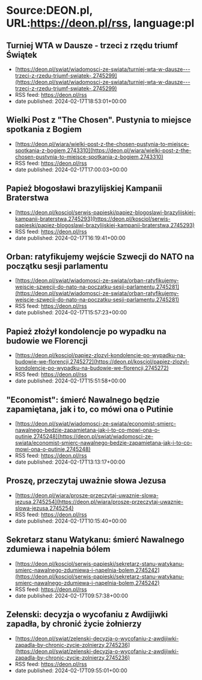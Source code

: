 # Source:DEON.pl, URL:https://deon.pl/rss, language:pl

## Turniej WTA w Dausze - trzeci z rzędu triumf Świątek
 - [https://deon.pl/swiat/wiadomosci-ze-swiata/turniej-wta-w-dausze---trzeci-z-rzedu-triumf-swiatek-,2745299](https://deon.pl/swiat/wiadomosci-ze-swiata/turniej-wta-w-dausze---trzeci-z-rzedu-triumf-swiatek-,2745299)
 - RSS feed: https://deon.pl/rss
 - date published: 2024-02-17T18:53:01+00:00



## Wielki Post z "The Chosen". Pustynia to miejsce spotkania z Bogiem
 - [https://deon.pl/wiara/wielki-post-z-the-chosen-pustynia-to-miejsce-spotkania-z-bogiem,2743310](https://deon.pl/wiara/wielki-post-z-the-chosen-pustynia-to-miejsce-spotkania-z-bogiem,2743310)
 - RSS feed: https://deon.pl/rss
 - date published: 2024-02-17T17:00:03+00:00



## Papież błogosławi brazylijskiej Kampanii Braterstwa
 - [https://deon.pl/kosciol/serwis-papieski/papiez-blogoslawi-brazylijskiej-kampanii-braterstwa,2745293](https://deon.pl/kosciol/serwis-papieski/papiez-blogoslawi-brazylijskiej-kampanii-braterstwa,2745293)
 - RSS feed: https://deon.pl/rss
 - date published: 2024-02-17T16:19:41+00:00



## Orban: ratyfikujemy wejście Szwecji do NATO na początku sesji parlamentu
 - [https://deon.pl/swiat/wiadomosci-ze-swiata/orban-ratyfikujemy-wejscie-szwecji-do-nato-na-poczatku-sesji-parlamentu,2745281](https://deon.pl/swiat/wiadomosci-ze-swiata/orban-ratyfikujemy-wejscie-szwecji-do-nato-na-poczatku-sesji-parlamentu,2745281)
 - RSS feed: https://deon.pl/rss
 - date published: 2024-02-17T15:57:23+00:00



## Papież złożył kondolencje po wypadku na budowie we Florencji
 - [https://deon.pl/kosciol/papiez-zlozyl-kondolencje-po-wypadku-na-budowie-we-florencji,2745272](https://deon.pl/kosciol/papiez-zlozyl-kondolencje-po-wypadku-na-budowie-we-florencji,2745272)
 - RSS feed: https://deon.pl/rss
 - date published: 2024-02-17T15:51:58+00:00



## "Economist": śmierć Nawalnego będzie zapamiętana, jak i to, co mówi ona o Putinie
 - [https://deon.pl/swiat/wiadomosci-ze-swiata/economist-smierc-nawalnego-bedzie-zapamietana-jak-i-to-co-mowi-ona-o-putinie,2745248](https://deon.pl/swiat/wiadomosci-ze-swiata/economist-smierc-nawalnego-bedzie-zapamietana-jak-i-to-co-mowi-ona-o-putinie,2745248)
 - RSS feed: https://deon.pl/rss
 - date published: 2024-02-17T13:13:17+00:00



## Proszę, przeczytaj uważnie słowa Jezusa
 - [https://deon.pl/wiara/prosze-przeczytaj-uwaznie-slowa-jezusa,2745254](https://deon.pl/wiara/prosze-przeczytaj-uwaznie-slowa-jezusa,2745254)
 - RSS feed: https://deon.pl/rss
 - date published: 2024-02-17T10:15:40+00:00



## Sekretarz stanu Watykanu: śmierć Nawalnego zdumiewa i napełnia bólem
 - [https://deon.pl/kosciol/serwis-papieski/sekretarz-stanu-watykanu-smierc-nawalnego-zdumiewa-i-napelnia-bolem,2745242](https://deon.pl/kosciol/serwis-papieski/sekretarz-stanu-watykanu-smierc-nawalnego-zdumiewa-i-napelnia-bolem,2745242)
 - RSS feed: https://deon.pl/rss
 - date published: 2024-02-17T09:57:38+00:00



## Zełenski: decyzja o wycofaniu z Awdijiwki zapadła, by chronić życie żołnierzy
 - [https://deon.pl/swiat/zelenski-decyzja-o-wycofaniu-z-awdijiwki-zapadla-by-chronic-zycie-zolnierzy,2745236](https://deon.pl/swiat/zelenski-decyzja-o-wycofaniu-z-awdijiwki-zapadla-by-chronic-zycie-zolnierzy,2745236)
 - RSS feed: https://deon.pl/rss
 - date published: 2024-02-17T09:55:01+00:00



